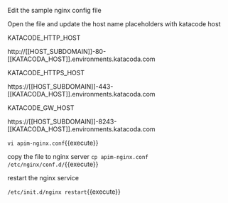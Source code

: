 
Edit the sample nginx config file

Open the file and update the host name placeholders with katacode host

KATACODE_HTTP_HOST

http://[[HOST_SUBDOMAIN]]-80-[[KATACODA_HOST]].environments.katacoda.com

KATACODE_HTTPS_HOST

https://[[HOST_SUBDOMAIN]]-443-[[KATACODA_HOST]].environments.katacoda.com

KATACODE_GW_HOST

https://[[HOST_SUBDOMAIN]]-8243-[[KATACODA_HOST]].environments.katacoda.com


`vi apim-nginx.conf`{{execute}}

copy the file to nginx server
`cp apim-nginx.conf /etc/nginx/conf.d/`{{execute}}

restart the nginx service

`/etc/init.d/nginx restart`{{execute}}

